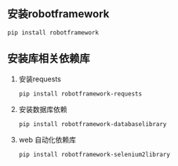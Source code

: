 ## 安装robotframework
    pip install robotframework


## 安装库相关依赖库
1. 安装requests    
    
    ```pip install robotframework-requests```

2. 安装数据库依赖
    
    `pip install robotframework-databaselibrary`

3. web 自动化依赖库

    `pip install robotframework-selenium2library`